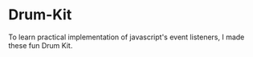 # Drum-Kit
To learn practical implementation of javascript's event listeners, I made these fun Drum Kit.
